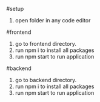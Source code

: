 #setup


1. open folder in any code editor
  

  #frontend
  1. go to frontend directory.
  2. run npm i to install all packages
  3. run npm start to run application


  #backend
  1. go to backend directory.
  2. run npm i to install all packages
  3. run npm start to run application